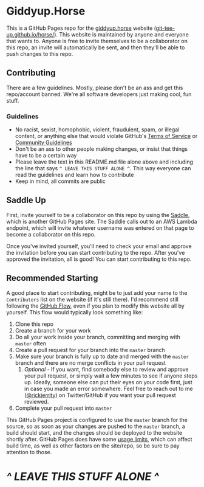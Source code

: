 # Giddyup.Horse

This is a GitHub Pages repo for the [giddyup.horse](https://giddyup.horse/) website ([git-tee-up.github.io/horse/](https://git-tee-up.github.io/horse/)). This website is maintained by anyone and everyone that wants to. Anyone is free to invite themselves to be a collaborator on this repo, an invite will automatically be sent, and then they'll be able to push changes to this repo.

## Contributing

There are a few guidelines. Mostly, please don't be an ass and get this repo/account banned. We're all software developers just making cool, fun stuff.

### Guidelines

* No racist, sexist, homophobic, violent, fraudulent, spam, or illegal content, or anything else that would violate GitHub's [Terms of Service](https://help.github.com/en/github/site-policy/github-terms-of-service) or [Community Guidelines](https://help.github.com/en/github/site-policy/github-community-guidelines)
* Don't be an ass to other people making changes, or insist that things have to be a certain way
* Please leave the text in this README.md file alone above and including the line that says `^ LEAVE THIS STUFF ALONE ^`. This way everyone can read the guidelines and learn how to contribute
* Keep in mind, all commits are public

## Saddle Up

First, invite yourself to be a collaborator on this repo by using the [Saddle](https://git-tee-up.github.io/saddle/), which is another GitHub Pages site. The Saddle calls out to an AWS Lambda endpoint, which will invite whatever username was entered on that page to become a collaborator on this repo.

Once you've invited yourself, you'll need to check your email and approve the invitation before you can start contributing to the repo. After you've approved the invitation, all is good! You can start contributing to this repo.

## Recommended Starting

A good place to start contributing, might be to just add your name to the `Contributors` list on the website (if it's still there). I'd recommend still following the [GitHub Flow](https://guides.github.com/introduction/flow/), even if you plan to modify this website all by yourself. This flow would typically look something like:

1. Clone this repo
2. Create a branch for your work
3. Do all your work inside your branch, committing and merging with `master` often
4. Create a pull request for your branch into the `master` branch
5. Make sure your branch is fully up to date and merged with the `master` branch and there are no merge conflicts in your pull request
    1. *Optional* - If you want, find somebody else to review and approve your pull request, or simply wait a few minutes to see if anyone steps up. Ideally, someone else can put their eyes on your code first, just in case you made an error somewhere. Feel free to reach out to me ([@rickjerrity](https://twitter.com/rickjerrity)) on Twitter/GitHub if you want your pull request reviewed.
6. Complete your pull request into `master`

This GitHub Pages project is configured to use the `master` branch for the source, so as soon as your changes are pushed to the `master` branch, a build should start, and the changes should be deployed to the website shortly after. GitHub Pages does have some [usage limits](https://help.github.com/en/github/working-with-github-pages/about-github-pages#usage-limits), which can affect build time, as well as other factors on the site/repo, so be sure to pay attention to those.

# *^ LEAVE THIS STUFF ALONE ^*
